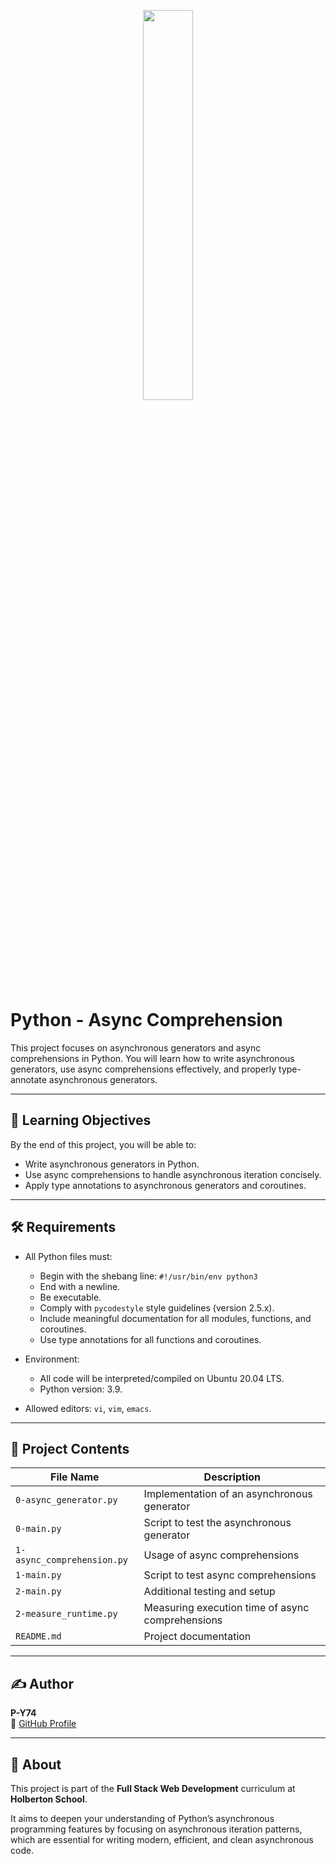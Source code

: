 <p align="center">
   <img src="https://github.com/user-attachments/assets/7d564981-cb81-43e7-819a-25ffcfc5bd72" width="40%" height="40%"/>
</p>

# Python - Async Comprehension

This project focuses on asynchronous generators and async comprehensions in Python. You will learn how to write asynchronous generators, use async comprehensions effectively, and properly type-annotate asynchronous generators.

---

## 🚀 Learning Objectives

By the end of this project, you will be able to:

- Write asynchronous generators in Python.
- Use async comprehensions to handle asynchronous iteration concisely.
- Apply type annotations to asynchronous generators and coroutines.

---

## 🛠️ Requirements

- All Python files must:
  - Begin with the shebang line: `#!/usr/bin/env python3`
  - End with a newline.
  - Be executable.
  - Comply with `pycodestyle` style guidelines (version 2.5.x).
  - Include meaningful documentation for all modules, functions, and coroutines.
  - Use type annotations for all functions and coroutines.

- Environment:
  - All code will be interpreted/compiled on Ubuntu 20.04 LTS.
  - Python version: 3.9.

- Allowed editors: `vi`, `vim`, `emacs`.

---

## 📁 Project Contents

| File Name                  | Description                                |
|----------------------------|--------------------------------------------|
| `0-async_generator.py`     | Implementation of an asynchronous generator |
| `0-main.py`                | Script to test the asynchronous generator   |
| `1-async_comprehension.py` | Usage of async comprehensions                |
| `1-main.py`                | Script to test async comprehensions          |
| `2-main.py`                | Additional testing and setup                  |
| `2-measure_runtime.py`     | Measuring execution time of async comprehensions |
| `README.md`                | Project documentation                         |

---

## ✍️ Author

**P-Y74**  
🔗 [GitHub Profile](https://github.com/P-Y74)

---

## 🏫 About

This project is part of the **Full Stack Web Development** curriculum at **Holberton School**.

It aims to deepen your understanding of Python’s asynchronous programming features by focusing on asynchronous iteration patterns, which are essential for writing modern, efficient, and clean asynchronous code.

